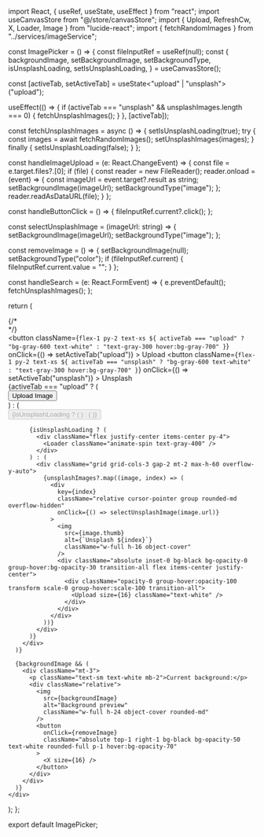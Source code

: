 import React, { useRef, useState, useEffect } from "react";
import useCanvasStore from "@/store/canvasStore";
import { Upload, RefreshCw, X, Loader, Image } from "lucide-react";
import { fetchRandomImages } from "../services/imageService";

const ImagePicker = () => {
  const fileInputRef = useRef<HTMLInputElement>(null);
  const {
    backgroundImage,
    setBackgroundImage,
    setBackgroundType,
    isUnsplashLoading,
    setIsUnsplashLoading,
  } = useCanvasStore();

  const [activeTab, setActiveTab] = useState<"upload" | "unsplash">("upload");

  useEffect(() => {
    if (activeTab === "unsplash" && unsplashImages.length === 0) {
      fetchUnsplashImages();
    }
  }, [activeTab]);

  const fetchUnsplashImages = async () => {
    setIsUnsplashLoading(true);
    try {
      const images = await fetchRandomImages();
      setUnsplashImages(images);
    } finally {
      setIsUnsplashLoading(false);
    }
  };

  const handleImageUpload = (e: React.ChangeEvent<HTMLInputElement>) => {
    const file = e.target.files?.[0];
    if (file) {
      const reader = new FileReader();
      reader.onload = (event) => {
        const imageUrl = event.target?.result as string;
        setBackgroundImage(imageUrl);
        setBackgroundType("image");
      };
      reader.readAsDataURL(file);
    }
  };

  const handleButtonClick = () => {
    fileInputRef.current?.click();
  };

  const selectUnsplashImage = (imageUrl: string) => {
    setBackgroundImage(imageUrl);
    setBackgroundType("image");
  };

  const removeImage = () => {
    setBackgroundImage(null);
    setBackgroundType("color");
    if (fileInputRef.current) {
      fileInputRef.current.value = "";
    }
  };

  const handleSearch = (e: React.FormEvent) => {
    e.preventDefault();
    fetchUnsplashImages();
  };

  return (
    <div className="flex gap-3">
      {/* <div>
        <Image />
      </div> */}
      <div className="flex border border-gray-600 rounded-md overflow-hidden mb-2">
        <button
          className={`flex-1 py-2 text-xs ${
            activeTab === "upload"
              ? "bg-gray-600 text-white"
              : "text-gray-300 hover:bg-gray-700"
          }`}
          onClick={() => setActiveTab("upload")}
        >
          Upload
        </button>
        <button
          className={`flex-1 py-2 text-xs ${
            activeTab === "unsplash"
              ? "bg-gray-600 text-white"
              : "text-gray-300 hover:bg-gray-700"
          }`}
          onClick={() => setActiveTab("unsplash")}
        >
          Unsplash
        </button>
      </div>
      {activeTab === "upload" ? (
        <div className="flex flex-col gap-3">
          <button
            onClick={handleButtonClick}
            className="flex items-center justify-center gap-2 bg-gray-700 hover:bg-gray-600 text-white py-2 px-3 rounded-md text-sm w-full"
          >
            <Upload size={16} />
            Upload Image
          </button>
        </div>
      ) : (
        <div className="flex flex-col gap-3 z-10 absolute bottom-20">
          <form onSubmit={handleSearch} className="flex gap-2">
            <button
              type="submit"
              className="bg-gray-700 hover:bg-gray-600 p-1 rounded-md"
              disabled={isUnsplashLoading}
            >
              {isUnsplashLoading ? (
                <Loader size={16} className="animate-spin" />
              ) : (
                <RefreshCw size={16} />
              )}
            </button>
          </form>

          {isUnsplashLoading ? (
            <div className="flex justify-center items-center py-4">
              <Loader className="animate-spin text-gray-400" />
            </div>
          ) : (
            <div className="grid grid-cols-3 gap-2 mt-2 max-h-60 overflow-y-auto">
              {unsplashImages?.map((image, index) => (
                <div
                  key={index}
                  className="relative cursor-pointer group rounded-md overflow-hidden"
                  onClick={() => selectUnsplashImage(image.url)}
                >
                  <img
                    src={image.thumb}
                    alt={`Unsplash ${index}`}
                    className="w-full h-16 object-cover"
                  />
                  <div className="absolute inset-0 bg-black bg-opacity-0 group-hover:bg-opacity-30 transition-all flex items-center justify-center">
                    <div className="opacity-0 group-hover:opacity-100 transform scale-0 group-hover:scale-100 transition-all">
                      <Upload size={16} className="text-white" />
                    </div>
                  </div>
                </div>
              ))}
            </div>
          )}
        </div>
      )}

      {backgroundImage && (
        <div className="mt-3">
          <p className="text-sm text-white mb-2">Current background:</p>
          <div className="relative">
            <img
              src={backgroundImage}
              alt="Background preview"
              className="w-full h-24 object-cover rounded-md"
            />
            <button
              onClick={removeImage}
              className="absolute top-1 right-1 bg-black bg-opacity-50 text-white rounded-full p-1 hover:bg-opacity-70"
            >
              <X size={16} />
            </button>
          </div>
        </div>
      )}
    </div>
  );
};

export default ImagePicker;
